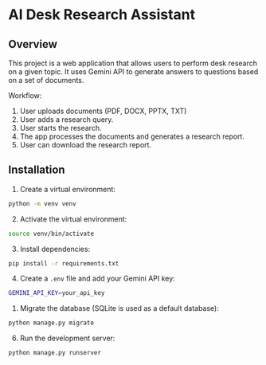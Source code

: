 # AI Desk Research Assistant

## Overview

This project is a web application that allows users to perform desk research on a given topic. It uses Gemini API to generate answers to questions based on a set of documents.

Workflow:
1. User uploads documents (PDF, DOCX, PPTX, TXT)
2. User adds a research query.
3. User starts the research.
4. The app processes the documents and generates a research report.
5. User can download the research report.

## Installation


1. Create a virtual environment:

```bash
python -m venv venv
```

2. Activate the virtual environment:

```bash
source venv/bin/activate
```

3. Install dependencies:

```bash
pip install -r requirements.txt
```

4. Create a `.env` file and add your Gemini API key:

```bash
GEMINI_API_KEY=your_api_key
```

1. Migrate the database (SQLite is used as a default database):

```bash
python manage.py migrate
```

6. Run the development server:

```bash
python manage.py runserver
```
